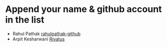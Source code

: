 # Append your name & github account in the list

- Rahul Pathak [rahulpathak-github](https://github.com/rahulpathak-github)
- Arpit Kesharwani [Rivatus](https://github.com/rivatus)
